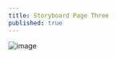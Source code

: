 ```yaml
---
title: Storyboard Page Three
published: true
---
```

![image](https://lwflouisa.github.io/uploadedfairySynd/Pages/storyboard_page3.png)
